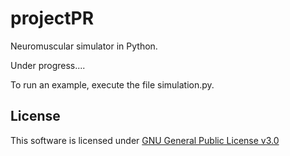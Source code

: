 # projectPR

Neuromuscular simulator in Python.

Under progress....

To run an example, execute the file simulation.py.

## License

This software is licensed under [GNU General Public License v3.0](http://choosealicense.com/licenses/gpl-3.0/)

